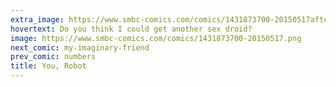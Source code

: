 ```yaml
---
extra_image: https://www.smbc-comics.com/comics/1431873700-20150517after.png
hovertext: Do you think I could get another sex droid?
image: https://www.smbc-comics.com/comics/1431873700-20150517.png
next_comic: my-imaginary-friend
prev_comic: numbers
title: You, Robot
---
```


